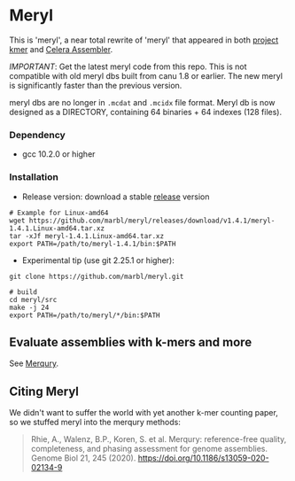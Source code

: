 # Meryl

This is 'meryl', a near total rewrite of 'meryl' that appeared in both
[project kmer](http://kmer.sourceforge.net/) and
[Celera Assembler](http://wgs-assembler.sourceforge.net/).

*IMPORTANT*: Get the latest meryl code from this repo. This is not compatible with old meryl dbs built from canu 1.8 or earlier. The new meryl is significantly faster than the previous version.

meryl dbs are no longer in `.mcdat` and `.mcidx` file format. Meryl db is now designed as a DIRECTORY, containing 64 binaries + 64 indexes (128 files).

### Dependency
* gcc 10.2.0 or higher

### Installation

* Release version: download a stable [release](https://github.com/marbl/meryl/releases/tag/v1.4.1) version
```shell
# Example for Linux-amd64
wget https://github.com/marbl/meryl/releases/download/v1.4.1/meryl-1.4.1.Linux-amd64.tar.xz
tar -xJf meryl-1.4.1.Linux-amd64.tar.xz
export PATH=/path/to/meryl-1.4.1/bin:$PATH
``` 

* Experimental tip (use git 2.25.1 or higher):
```shell
git clone https://github.com/marbl/meryl.git

# build
cd meryl/src
make -j 24
export PATH=/path/to/meryl/*/bin:$PATH
```

## Evaluate assemblies with k-mers and more

See [Merqury](https://github.com/marbl/merqury).

## Citing Meryl

We didn't want to suffer the world with yet another k-mer counting paper, so we stuffed meryl into the merqury methods:
>Rhie, A., Walenz, B.P., Koren, S. et al. Merqury: reference-free quality, completeness, and phasing assessment for genome assemblies. Genome Biol 21, 245 (2020). https://doi.org/10.1186/s13059-020-02134-9
